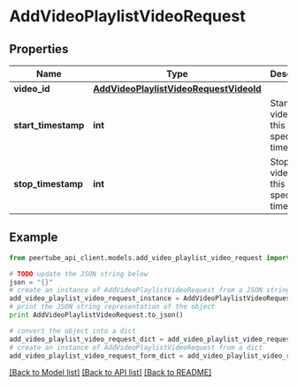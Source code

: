 # AddVideoPlaylistVideoRequest


## Properties
Name | Type | Description | Notes
------------ | ------------- | ------------- | -------------
**video_id** | [**AddVideoPlaylistVideoRequestVideoId**](AddVideoPlaylistVideoRequestVideoId.md) |  | 
**start_timestamp** | **int** | Start the video at this specific timestamp | [optional] 
**stop_timestamp** | **int** | Stop the video at this specific timestamp | [optional] 

## Example

```python
from peertube_api_client.models.add_video_playlist_video_request import AddVideoPlaylistVideoRequest

# TODO update the JSON string below
json = "{}"
# create an instance of AddVideoPlaylistVideoRequest from a JSON string
add_video_playlist_video_request_instance = AddVideoPlaylistVideoRequest.from_json(json)
# print the JSON string representation of the object
print AddVideoPlaylistVideoRequest.to_json()

# convert the object into a dict
add_video_playlist_video_request_dict = add_video_playlist_video_request_instance.to_dict()
# create an instance of AddVideoPlaylistVideoRequest from a dict
add_video_playlist_video_request_form_dict = add_video_playlist_video_request.from_dict(add_video_playlist_video_request_dict)
```
[[Back to Model list]](../README.md#documentation-for-models) [[Back to API list]](../README.md#documentation-for-api-endpoints) [[Back to README]](../README.md)


